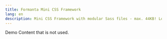 ```yaml
---
title: Formanta Mini CSS Framework
lang: en
description: Mini CSS Framework with modular Sass files - max. 44KB! Low-level OOCSS framework which includes most important components for fast development.
---
```


Demo Content that is not used.
